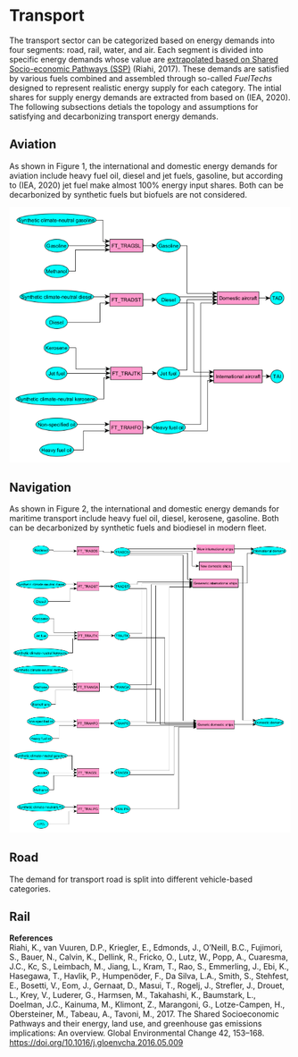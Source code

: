 # Transport

The transport sector can be categorized based on energy demands into four segments: road, rail, water, and air. Each segment is divided into specific energy demands whose value are [extrapolated based on Shared Socio-economic Pathways (SSP)](../demands/index.md) (Riahi, 2017). These demands are satisfied by various fuels combined and assembled through so-called *FuelTechs* designed to represent realistic energy supply for each category. The intial shares for supply energy demands are extracted from based on (IEA, 2020). The following subsections detials the topology and assumptions for satisfying and decarbonizing transport energy demands.

## Aviation

As shown in Figure 1, the international and domestic energy demands for aviation include heavy fuel oil, diesel and jet fuels, gasoline, but according to (IEA, 2020) jet fuel make almost 100% energy input shares. Both can be decarbonized by synthetic fuels but biofuels are not considered.

![](Transport_TAI_TAD.png)

## Navigation

As shown in Figure 2, the international and domestic energy demands for maritime transport include heavy fuel oil, diesel, kerosene, gasoline. Both can be decarbonized by synthetic fuels and biodiesel in modern fleet.

![](Transport_TWI_TWD.png)

## Road

The demand for transport road is split into different vehicle-based categories. 

## Rail



**References**  
Riahi, K., van Vuuren, D.P., Kriegler, E., Edmonds, J., O’Neill, B.C., Fujimori, S., Bauer, N., Calvin, K., Dellink, R., Fricko, O., Lutz, W., Popp, A., Cuaresma, J.C., Kc, S., Leimbach, M., Jiang, L., Kram, T., Rao, S., Emmerling, J., Ebi, K., Hasegawa, T., Havlik, P., Humpenöder, F., Da Silva, L.A., Smith, S., Stehfest, E., Bosetti, V., Eom, J., Gernaat, D., Masui, T., Rogelj, J., Strefler, J., Drouet, L., Krey, V., Luderer, G., Harmsen, M., Takahashi, K., Baumstark, L., Doelman, J.C., Kainuma, M., Klimont, Z., Marangoni, G., Lotze-Campen, H., Obersteiner, M., Tabeau, A., Tavoni, M., 2017. The Shared Socioeconomic Pathways and their energy, land use, and greenhouse gas emissions implications: An overview. Global Environmental Change 42, 153–168. https://doi.org/10.1016/j.gloenvcha.2016.05.009
